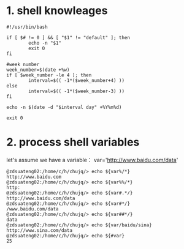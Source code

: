 # 1. shell knowleages

```shell
#!/usr/bin/bash

if [ $# != 0 ] && [ "$1" != "default" ]; then
        echo -n "$1"
        exit 0
fi

#week number
week_number=$(date +%w)
if [ $week_number -le 4 ]; then
        interval=$(( -1*($week_number+4) ))
else
        interval=$(( -1*($week_number-3) ))
fi

echo -n $(date -d "$interval day" +%Y%m%d)

exit 0

```

# 2. process shell variables
let's assume we have a variable：
var='http://www.baidu.com/data'
```
@zdsuateng02:/home/c/h/chujq/> echo ${var%/*}
http://www.baidu.com
@zdsuateng02:/home/c/h/chujq/> echo ${var%%/*}
http:
@zdsuateng02:/home/c/h/chujq/> echo ${var#.*/}
http://www.baidu.com/data
@zdsuateng02:/home/c/h/chujq/> echo ${var#*/}
/www.baidu.com/data
@zdsuateng02:/home/c/h/chujq/> echo ${var##*/}
data
@zdsuateng02:/home/c/h/chujq/> echo ${var/baidu/sina}
http://www.sina.com/data
@zdsuateng02:/home/c/h/chujq/> echo ${#var}
25
```


